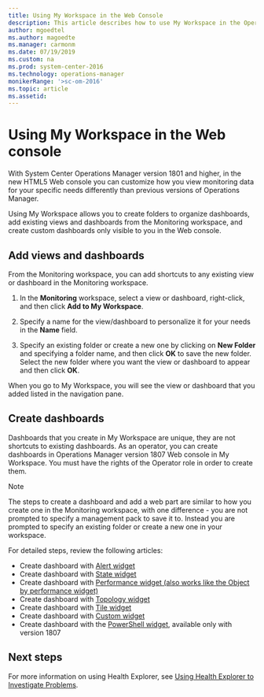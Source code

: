 ```yaml
---
title: Using My Workspace in the Web Console
description: This article describes how to use My Workspace in the Operations Manager Web console to create personalized views of operational data for your specific needs.  
author: mgoedtel
ms.author: magoedte
ms.manager: carmonm
ms.date: 07/19/2019
ms.custom: na
ms.prod: system-center-2016
ms.technology: operations-manager
monikerRange: '>sc-om-2016'
ms.topic: article
ms.assetid: 
---
```


# Using My Workspace in the Web console

With System Center Operations Manager version 1801 and higher, in the new HTML5 Web console you can customize how you view monitoring data for your specific needs differently than previous versions of Operations Manager.  

Using My Workspace allows you to create folders to organize dashboards, add existing views and dashboards from the Monitoring workspace, and create custom dashboards only visible to you in the Web console.    

## Add views and dashboards 

From the Monitoring workspace, you can add shortcuts to any existing view or dashboard in the Monitoring workspace.  
  
1. In the **Monitoring** workspace, select a view or dashboard, right-click, and then click **Add to My Workspace**.  
  
2. Specify a name for the view/dashboard to personalize it for your needs in the **Name** field.

3. Specify an existing folder or create a new one by clicking on **New Folder** and specifying a folder name, and then click **OK** to save the new folder.  Select the new folder where you want the view or dashboard to appear and then click **OK**.  
  
When you go to My Workspace, you will see the view or dashboard that you added listed in the navigation pane.  
  
## Create dashboards  

Dashboards that you create in My Workspace are unique, they are not shortcuts to existing dashboards. As an operator, you can create dashboards in Operations Manager version 1807 Web console in My Workspace.  You must have the rights of the Operator role in order to create them.  
  
>[!NOTE]
>The steps to create a dashboard and add a web part are similar to how you create one in the Monitoring workspace, with one difference - you are not prompted to specify a management pack to save it to. Instead you are prompted to specify an existing folder or create a new one in your workspace.     

For detailed steps, review the following articles:

* Create dashboard with [Alert widget](manage-create-web-dashboard-alerts.md)
* Create dashboard with [State widget](manage-create-web-dashboard-state.md)
* Create dashboard with [Performance widget (also works like the Object by performance widget)](manage-create-web-dashboard-perf.md)  
* Create dashboard with [Topology widget](manage-create-web-dashboard-topology.md)
* Create dashboard with [Tile widget](manage-create-web-dashboard-tile.md)
* Create dashboard with [Custom widget](manage-create-web-dashboard-custom.md)
* Create dashboard with the [PowerShell widget](manage-create-web-dashboard-posh.md), available only with version 1807

## Next steps 

For more information on using Health Explorer, see [Using Health Explorer to Investigate Problems](manage-health-using-healthexplorer.md).  

